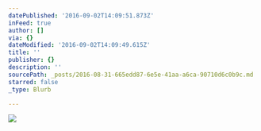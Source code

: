 ```yaml
---
datePublished: '2016-09-02T14:09:51.873Z'
inFeed: true
author: []
via: {}
dateModified: '2016-09-02T14:09:49.615Z'
title: ''
publisher: {}
description: ''
sourcePath: _posts/2016-08-31-665edd87-6e5e-41aa-a6ca-90710d6c0b9c.md
starred: false
_type: Blurb

---
```

![](https://the-grid-user-content.s3-us-west-2.amazonaws.com/f635a20c-b211-4e4f-94d1-5c6c8b5dac66.jpg)